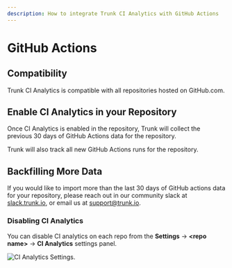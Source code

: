 ```yaml
---
description: How to integrate Trunk CI Analytics with GitHub Actions
---
```


# GitHub Actions

## Compatibility

Trunk CI Analytics is compatible with all repositories hosted on GitHub.com.

## Enable CI Analytics in your Repository

Once CI Analytics is enabled in the repository, Trunk will collect the previous 30 days of GitHub Actions data for the repository.

Trunk will also track all new GitHub Actions runs for the repository.

## Backfilling More Data

If you would like to import more than the last 30 days of GitHub actions data for your repository, please reach out in our community slack at [slack.trunk.io](https://slack.trunk.io), or email us at [support@trunk.io](mailto:support@trunk.io).

### Disabling CI Analytics

You can disable CI analytics on each repo from the **Settings** -> **\<repo name>** -> **CI Analytics** settings panel.

![CI Analytics Settings.](https://682515401-files.gitbook.io/~/files/v0/b/gitbook-x-prod.appspot.com/o/spaces%2F61Ep9MrYBkJa0Yq3zS1s%2Fuploads%2FCkMgGzVAVimyo0nxNe2I%2FScreenshot%202024-01-24%20at%2011.55.56%E2%80%AFAM.png?alt=media&token=e93bed9a-6512-4101-9d5b-34e715660f42)
